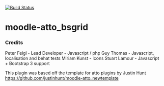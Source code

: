 [![Build Status](https://travis-ci.org/academic-moodle-cooperation/moodle-atto_bsgrid.svg)](https://travis-ci.org/academic-moodle-cooperation/moodle-atto_bsgrid)
# moodle-atto_bsgrid

### Credits

Peter Feigl - Lead Developer - Javascript / php
Guy Thomas - Javascript, localisation and behat tests
Miriam Kunst - Icons
Stuart Lamour - Javascript + Bootstrap 3 support

This plugin was based off the template for atto plugins by Justin Hunt
https://github.com/justinhunt/moodle-atto_newtemplate

